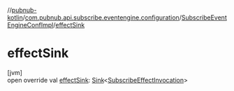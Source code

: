 //[pubnub-kotlin](../../../index.md)/[com.pubnub.api.subscribe.eventengine.configuration](../index.md)/[SubscribeEventEngineConfImpl](index.md)/[effectSink](effect-sink.md)

# effectSink

[jvm]\
open override val [effectSink](effect-sink.md): [Sink](../../com.pubnub.api.eventengine/-sink/index.md)&lt;[SubscribeEffectInvocation](../../com.pubnub.api.subscribe.eventengine.effect/-subscribe-effect-invocation/index.md)&gt;
